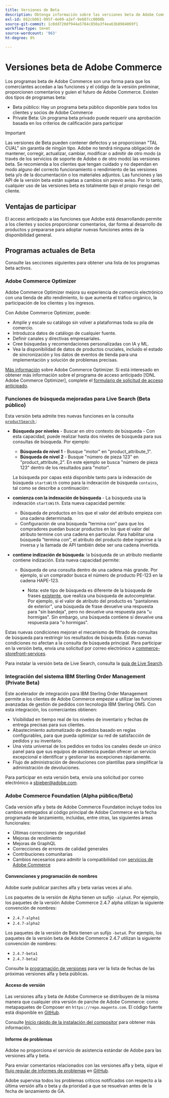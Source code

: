 ```yaml
---
title: Versiones de Beta
description: Obtenga información sobre las versiones beta de Adobe Commerce y cómo participar.
exl-id: 662cb061-995f-4e09-a2ef-9e607cc0000b
source-git-commit: 1c0dd720df944a5784c850a3f4ea63b8984069f1
workflow-type: tm+mt
source-wordcount: '963'
ht-degree: 0%

---
```


# Versiones beta de Adobe Commerce

Los programas beta de Adobe Commerce son una forma para que los comerciantes accedan a las funciones y el código de la versión preliminar, proporcionen comentarios y guíen el futuro de Adobe Commerce. Existen dos tipos de programas beta:

- Beta público: Hay un programa beta público disponible para todos los clientes y socios de Adobe Commerce
- Private Beta: Un programa beta privado puede requerir una aprobación basada en los criterios de calificación para participar

>[!IMPORTANT]
>
>Las versiones de Beta pueden contener defectos y se proporcionan &quot;TAL CUAL&quot; sin garantía de ningún tipo. Adobe no tendrá ninguna obligación de mantener, corregir, actualizar, cambiar, modificar o admitir de otro modo (a través de los servicios de soporte de Adobe o de otro modo) las versiones beta. Se recomienda a los clientes que tengan cuidado y no dependan en modo alguno del correcto funcionamiento o rendimiento de las versiones beta y/o de la documentación o los materiales adjuntos. Las funciones y las API de la versión beta están sujetas a cambios sin previo aviso. Por lo tanto, cualquier uso de las versiones beta es totalmente bajo el propio riesgo del cliente.

## Ventajas de participar

El acceso anticipado a las funciones que Adobe está desarrollando permite a los clientes y socios proporcionar comentarios, dar forma al desarrollo de productos y prepararse para adoptar nuevas funciones antes de la disponibilidad general.

## Programas actuales de Beta

Consulte las secciones siguientes para obtener una lista de los programas beta activos.

### Adobe Commerce Optimizer

Adobe Commerce Optimizer mejora su experiencia de comercio electrónico con una tienda de alto rendimiento, lo que aumenta el tráfico orgánico, la participación de los clientes y los ingresos.

Con Adobe Commerce Optimizer, puede:

- Amplíe y escale su catálogo sin volver a plataformas toda su pila de comercio.
- Introduzca datos de catálogo de cualquier fuente.
- Definir canales y directivas empresariales.
- Cree búsquedas y recomendaciones personalizadas con IA y ML.
- Vea la disponibilidad de datos de productos cruciales, incluido el estado de sincronización y los datos de eventos de tienda para una implementación y solución de problemas precisas.

[Más información](https://experienceleague.adobe.com/docs/commerce/optimizer/overview.html?lang=es) sobre Adobe Commerce Optimizer. Si está interesado en obtener más información sobre el programa de acceso anticipado [!DNL Adobe Commerce Optimizer], complete el [formulario de solicitud de acceso anticipado](https://forms.office.com/Pages/ResponsePage.aspx?id=Wht7-jR7h0OUrtLBeN7O4WOxhjY2doZPikS2hIbfmL5UMlhTMTYzVDhPQVFNTUFYUjJHNlRKTE5TWS4u).

### Funciones de búsqueda mejoradas para Live Search (Beta público)

Esta versión beta admite tres nuevas funciones en la consulta [`productSearch` ](https://developer.adobe.com/commerce/services/graphql/live-search/product-search/):

- **Búsqueda por niveles** - Buscar en otro contexto de búsqueda - Con esta capacidad, puede realizar hasta dos niveles de búsqueda para sus consultas de búsqueda. Por ejemplo:

   - **Búsqueda de nivel 1** - Busque &quot;motor&quot; en &quot;product_attribute_1&quot;.
   - **Búsqueda de nivel 2** - Busque &quot;número de pieza 123&quot; en &quot;product_attribute_2&quot;. En este ejemplo se busca &quot;número de pieza 123&quot; dentro de los resultados para &quot;motor&quot;.

  La búsqueda por capas está disponible tanto para la indexación de búsqueda `startsWith` como para la indexación de búsqueda `contains`, tal como se describe a continuación:

- **comienza con la indexación de búsqueda** - La búsqueda usa la indexación `startsWith`. Esta nueva capacidad permite:

   - Búsqueda de productos en los que el valor del atributo empieza con una cadena determinada.
   - Configuración de una búsqueda &quot;termina con&quot; para que los compradores puedan buscar productos en los que el valor del atributo termine con una cadena en particular. Para habilitar una búsqueda &quot;termina con&quot;, el atributo del producto debe ingerirse a la inversa y la llamada de API también debe ser una cadena invertida.

- **contiene indización de búsqueda**: la búsqueda de un atributo mediante contiene indización. Esta nueva capacidad permite:

   - Búsqueda de una consulta dentro de una cadena más grande. Por ejemplo, si un comprador busca el número de producto PE-123 en la cadena HAPE-123.

      - Nota: este tipo de búsqueda es diferente de la búsqueda de frases [existente](https://developer.adobe.com/commerce/services/graphql/live-search/product-search/#phrase), que realiza una búsqueda de autocompletar. Por ejemplo, si el valor de atributo del producto es &quot;pantalones de exterior&quot;, una búsqueda de frase devuelve una respuesta para &quot;sin bandeja&quot;, pero no devuelve una respuesta para &quot;u hormigas&quot;. Sin embargo, una búsqueda contiene sí devuelve una respuesta para &quot;o hormigas&quot;.

Estas nuevas condiciones mejoran el mecanismo de filtrado de consultas de búsqueda para restringir los resultados de búsqueda. Estas nuevas condiciones no afectan a la consulta de búsqueda principal. Para participar en la versión beta, envía una solicitud por correo electrónico a [commerce-storefront-services](mailto:commerce-storefront-services@adobe.com).

Para instalar la versión beta de Live Search, consulta la [guía de Live Search](https://experienceleague.adobe.com/es/docs/commerce/live-search/install#install-the-live-search-beta).

### Integración del sistema IBM Sterling Order Management (Private Beta)

Este acelerador de integración para IBM Sterling Order Management permite a los clientes de Adobe Commerce empezar a utilizar las funciones avanzadas de gestión de pedidos con tecnología IBM Sterling OMS. Con esta integración, los comerciantes obtienen:

- Visibilidad en tiempo real de los niveles de inventario y fechas de entrega precisas para sus clientes.
- Abastecimiento automatizado de pedidos basado en reglas configurables, para que pueda optimizar su red de satisfacción de pedidos y su inventario.
- Una vista universal de los pedidos en todos los canales desde un único panel para que sus equipos de asistencia puedan ofrecer un servicio excepcional e identificar y gestionar las excepciones rápidamente.
- Flujo de administración de devoluciones con plantillas para simplificar la administración de devoluciones.

Para participar en esta versión beta, envía una solicitud por correo electrónico a [sbieber@adobe.com](mailto:sbieber@adobe.com).

### Adobe Commerce Foundation (Alpha público/Beta)

Cada versión alfa y beta de Adobe Commerce Foundation incluye todos los cambios entregados al código principal de Adobe Commerce en la fecha programada de lanzamiento, incluidas, entre otras, las siguientes áreas funcionales:

- Últimas correcciones de seguridad
- Mejoras de rendimiento
- Mejoras de GraphQL
- Correcciones de errores de calidad generales
- Contribuciones comunitarias
- Cambios necesarios para admitir la compatibilidad con [servicios de Adobe Commerce](https://experienceleague.adobe.com/es/docs/commerce/user-guides/home)

#### Convenciones y programación de nombres

Adobe suele publicar parches alfa y beta varias veces al año.

Los paquetes de la versión de Alpha tienen un sufijo `-alphaX`. Por ejemplo, los paquetes de la versión Adobe Commerce 2.4.7 alpha utilizan la siguiente convención de nombres:

- `2.4.7-alpha1`
- `2.4.7-alpha2`

Los paquetes de la versión de Beta tienen un sufijo `-betaX`. Por ejemplo, los paquetes de la versión beta de Adobe Commerce 2.4.7 utilizan la siguiente convención de nombres:

- `2.4.7-beta1`
- `2.4.7-beta2`

Consulte la [programación de versiones](schedule.md) para ver la lista de fechas de las próximas versiones alfa y beta públicas.

#### Acceso de versión

Las versiones alfa y beta de Adobe Commerce se distribuyen de la misma manera que cualquier otra versión de parche de Adobe Commerce: como metapaquetes de Composer en `https://repo.magento.com`. El código fuente está disponible en [GitHub](https://github.com/magento/magento2).

Consulte [Inicio rápido de la instalación del compositor](../installation/composer.md) para obtener más información.

#### Informe de problemas

Adobe no proporciona el servicio de asistencia estándar de Adobe para las versiones alfa y beta.

Para enviar comentarios relacionados con las versiones alfa y beta, sigue el [flujo regular de informes de problemas](https://developer.adobe.com/commerce/contributor/guides/code-contributions/) en [GitHub](https://github.com/magento/magento2).

Adobe supervisa todos los problemas críticos notificados con respecto a la última versión alfa o beta y da prioridad a que se resuelvan antes de la fecha de lanzamiento de GA.
